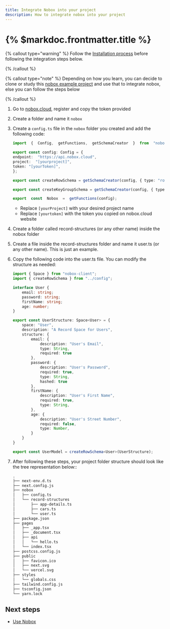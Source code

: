```yaml
---
title: Integrate Nobox into your project
description: How to integrate nobox into your project
---
```


# {% $markdoc.frontmatter.title %}
{% callout type="warning" %}
Follow the [Installation process](/install-box) before following the integration steps below.

{% /callout %}

{% callout type="note" %}
Depending on how you learn, you can decide to clone or study this [nobox example project](https://github.com/nobox-org/nobox-react-example) and use that to integrate nobox, else you can follow the steps below

{% /callout %}


1. Go to [nobox.cloud](https://nobox.cloud), register and copy the token provided
2. Create a folder and name it `nobox`
3. Create a `config.ts` file in the `nobox` folder you created and add the following code:
    ```ts
    import  {  Config,  getFunctions,  getSchemaCreator  }  from  "nobox-client";

    export const config: Config = {
    endpoint:  "https://api.nobox.cloud",
    project:  "[yourproject]",
    token: "[yourToken]",
    };

    export const createRowSchema = getSchemaCreator(config, { type: "rowed" });

    export const createKeyGroupSchema = getSchemaCreator(config, { type: "key-group" });

    export  const  Nobox  =  getFunctions(config);
    ```
    - Replace `[yourProject]` with your desired project name
    - Replace `[yourtoken]` with the token you copied on nobox.cloud website

4. Create a folder called record-structures (or any other name) inside the nobox folder
5. Create a file inside the record-structures folder and name it user.ts (or any other name). This is just an example.
6. Copy the following code into the user.ts file. You can modify the structure as needed:

    ```ts
    import { Space } from "nobox-client";
    import { createRowSchema } from "../config";

    interface User {
        email: string;
        password: string;
        firstName: string;
        age: number;
    }

    export const UserStructure: Space<User> = {
        space: "User",
        description: "A Record Space for Users",
        structure: {
            email: {
                description: "User's Email",
                type: String,
                required: true
            },
            password: {
                description: "User's Password",
                required: true,
                type: String,
                hashed: true
            },
            firstName: {
                description: "User's First Name",
                required: true,
                type: String,
            },
            age: {
                description: "User's Street Number",
                required: false,
                type: Number,
            }
        }
    }

    export const UserModel = createRowSchema<User>(UserStructure);
    ```

 6. After following these steps, your project folder structure should look like the tree representation below::
    ```md
    .
    ├── next-env.d.ts
    ├── next.config.js
    ├── nobox
    │   ├── config.ts
    │   └── record-structures
    │       ├── app-details.ts
    │       ├── cars.ts
    │       └── user.ts
    ├── package.json
    ├── pages
    │   ├── _app.tsx
    │   ├── _document.tsx
    │   ├── api
    │   │   └── hello.ts
    │   └── index.tsx
    ├── postcss.config.js
    ├── public
    │   ├── favicon.ico
    │   ├── next.svg
    │   └── vercel.svg
    ├── styles
    │   └── globals.css
    ├── tailwind.config.js
    ├── tsconfig.json
    └── yarn.lock
    ```

## Next steps

- [Use Nobox](/nobox-examples)